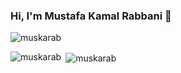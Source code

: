 ### Hi, I'm Mustafa Kamal Rabbani 👋
<p align="left"> <img src="https://komarev.com/ghpvc/?username=muskarab&label=Profile%20views&color=0e75b6&style=flat" alt="muskarab" /> </p>

<!--
**muskarab/muskarab** is a ✨ _special_ ✨ repository because its `README.md` (this file) appears on your GitHub profile.

Here are some ideas to get you started:

- 🔭 I’m currently working on ...
- 🌱 I’m currently learning ...
- 👯 I’m looking to collaborate on ...
- 🤔 I’m looking for help with ...
- 💬 Ask me about ...
- 📫 How to reach me: ...
- 😄 Pronouns: ...
- ⚡ Fun fact: ...
-->

<p><img align="left" src="https://github-readme-stats.vercel.app/api/top-langs?username=muskarab&show_icons=true&locale=en&layout=compact" alt="muskarab" /></p>

<p>&nbsp;<img align="center" src="https://github-readme-stats.vercel.app/api?username=muskarab&show_icons=true&locale=en" alt="muskarab" /></p>

